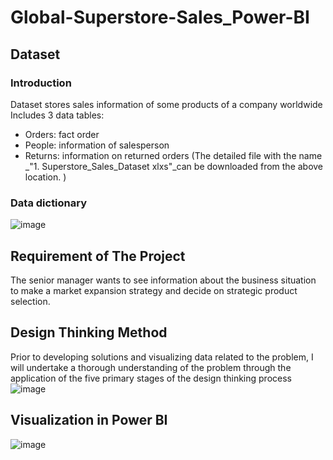 # Global-Superstore-Sales_Power-BI
## Dataset 
### Introduction
Dataset stores sales information of some products of a company worldwide
Includes 3 data tables:
* Orders: fact order
* People: information of salesperson
* Returns: information on returned orders
(The detailed file with the name _"1. Superstore_Sales_Dataset xlxs"_can be downloaded from the above location. )
### Data dictionary
![image](https://user-images.githubusercontent.com/129883764/233850596-17a19294-72dd-43b7-b240-a93da2ad9070.png)

## Requirement of The Project
The senior manager wants to see information about the business situation to make a market expansion strategy and decide on strategic product selection.
## Design Thinking Method
Prior to developing solutions and visualizing data related to the problem, I will undertake a thorough understanding of the problem through the application of the five primary stages of the design thinking process			
![image](https://user-images.githubusercontent.com/129883764/233848893-5a43a918-79ce-4b75-9b44-b077f0f41882.png)
## Visualization in Power BI
![image](https://user-images.githubusercontent.com/129883764/233850447-8167785b-2162-49d8-af95-e09781981631.png)
